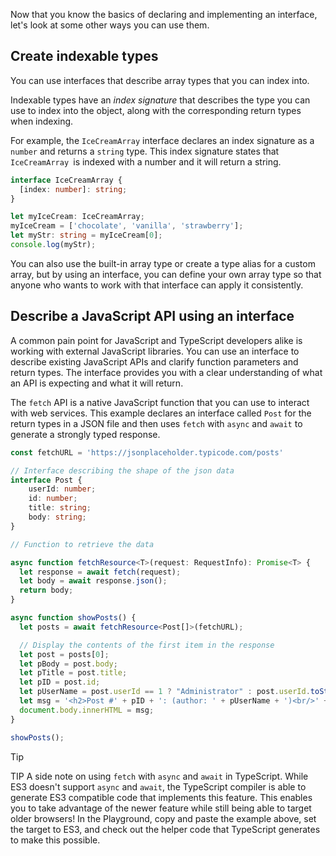 Now that you know the basics of declaring and implementing an interface, let's look at some other ways you can use them.

## Create indexable types

You can use interfaces that describe array types that you can index into.

Indexable types have an *index signature* that describes the type you can use to index into the object, along with the corresponding return types when indexing.

For example, the `IceCreamArray` interface declares an index signature as a `number` and returns a `string` type. This index signature states that `IceCreamArray `is indexed with a number and it will return a string.

```typescript
interface IceCreamArray {
  [index: number]: string;
}

let myIceCream: IceCreamArray;
myIceCream = ['chocolate', 'vanilla', 'strawberry'];
let myStr: string = myIceCream[0];
console.log(myStr);
```

You can also use the built-in array type or create a type alias for a custom array, but by using an interface, you can define your own array type so that anyone who wants to work with that interface can apply it consistently.

## Describe a JavaScript API using an interface

A common pain point for JavaScript and TypeScript developers alike is working with external JavaScript libraries. You can use an interface to describe existing JavaScript APIs and clarify function parameters and return types. The interface provides you with a clear understanding of what an API is expecting and what it will return.

The `fetch` API is a native JavaScript function that you can use to interact with web services. This example declares an interface called `Post` for the return types in a JSON file and then uses `fetch` with `async` and `await` to generate a strongly typed response.

```typescript
const fetchURL = 'https://jsonplaceholder.typicode.com/posts'

// Interface describing the shape of the json data
interface Post {
    userId: number;
    id: number;
    title: string;
    body: string;
}

// Function to retrieve the data

async function fetchResource<T>(request: RequestInfo): Promise<T> {
  let response = await fetch(request);
  let body = await response.json();
  return body;
}

async function showPosts() {
  let posts = await fetchResource<Post[]>(fetchURL);

  // Display the contents of the first item in the response
  let post = posts[0];
  let pBody = post.body;
  let pTitle = post.title;
  let pID = post.id;
  let pUserName = post.userId == 1 ? "Administrator" : post.userId.toString();
  let msg = '<h2>Post #' + pID + ': (author: ' + pUserName + ')<br/>' + pTitle + '</h2><p>' + pBody + '</p>'
  document.body.innerHTML = msg;
}

showPosts();
```

> [!TIP]
> TIP A side note on using `fetch` with `async` and `await` in TypeScript. While ES3 doesn't support `async` and `await`, the TypeScript compiler is able to generate ES3 compatible code that implements this feature. This enables you to take advantage of the newer feature while still being able to target older browsers! In the Playground, copy and paste the example above, set the target to ES3, and check out the helper code that TypeScript generates to make this possible.
